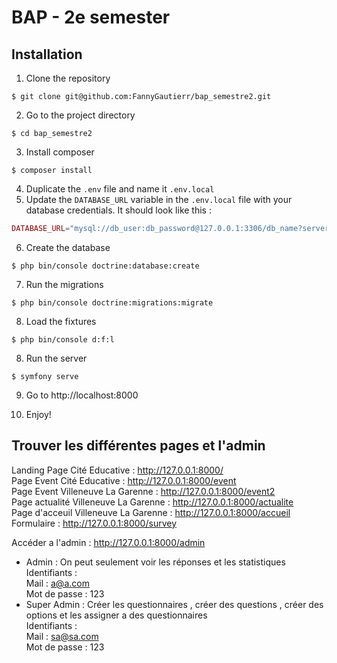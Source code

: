 # BAP - 2e semester 

## Installation
1. Clone the repository
````shell
$ git clone git@github.com:FannyGautierr/bap_semestre2.git
````
2. Go to the project directory
````shell
$ cd bap_semestre2
````
3. Install composer
````shell
$ composer install
````
4. Duplicate the `.env` file and name it `.env.local`
5. Update the `DATABASE_URL` variable in the `.env.local` file with your database credentials. It should look like this : <br>
```php
DATABASE_URL="mysql://db_user:db_password@127.0.0.1:3306/db_name?serverVersion=5.7"
```
6. Create the database

````shell
$ php bin/console doctrine:database:create
````
7. Run the migrations
````shell
$ php bin/console doctrine:migrations:migrate
````
8. Load the fixtures
```shell
$ php bin/console d:f:l
```

8. Run the server
````shell 
$ symfony serve
````
9. Go to http://localhost:8000

10. Enjoy!

## Trouver les différentes pages et l'admin 

Landing Page Cité Educative : http://127.0.0.1:8000/ <br>
Page Event Cité Educative : http://127.0.0.1:8000/event <br>
Page Event Villeneuve La Garenne : http://127.0.0.1:8000/event2 <br>
Page actualité Villeneuve La Garenne : http://127.0.0.1:8000/actualite <br>
Page d'acceuil Villeneuve La Garenne : http://127.0.0.1:8000/accueil <br>
Formulaire : http://127.0.0.1:8000/survey <br>

Accéder a l'admin : http://127.0.0.1:8000/admin <br>

- Admin : On peut seulement voir les réponses et les statistiques <br>
  Identifiants : <br>
  Mail : a@a.com <br>
  Mot de passe : 123 <br>
- Super Admin : Créer les questionnaires , créer des questions , créer des options et les assigner a des questionnaires <br>
  Identifiants : <br>
  Mail : sa@sa.com <br>
  Mot de passe : 123  <br> 




